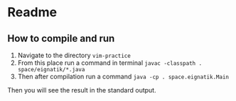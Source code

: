 # Readme

## How to compile and run

1. Navigate to the directory `vim-practice`
1. From this place run a command in terminal `javac -classpath . space/eignatik/*.java`
1. Then after compilation run a command `java -cp . space.eignatik.Main`

Then you will see the result in the standard output.